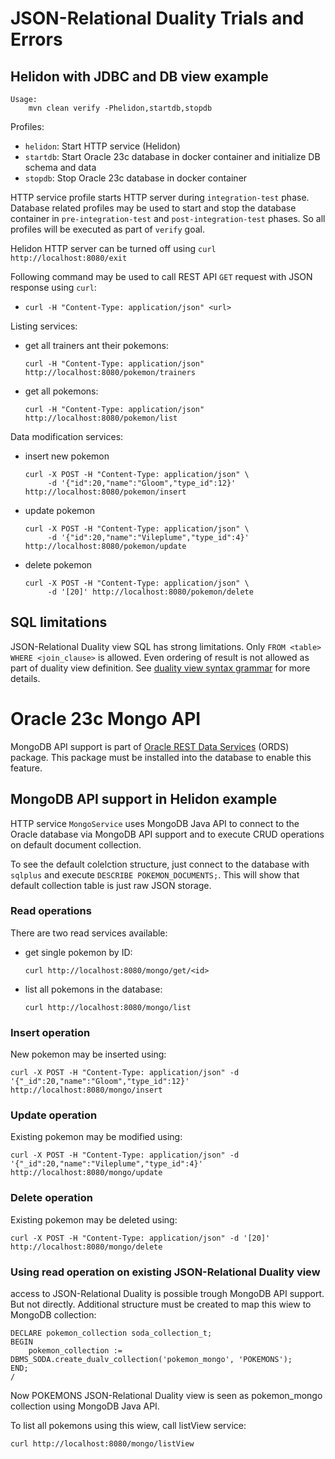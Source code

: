# JSON-Relational Duality Trials and Errors

## Helidon with JDBC and DB view example

```
Usage:
    mvn clean verify -Phelidon,startdb,stopdb
```

Profiles:
- `helidon`: Start HTTP service (Helidon)
- `startdb`: Start Oracle 23c database in docker container and initialize DB schema and data
- `stopdb`: Stop Oracle 23c database in docker container

HTTP service profile starts HTTP server during `integration-test` phase.
Database related profiles may be used to start and stop the database container in `pre-integration-test`
and `post-integration-test` phases. So all profiles will be executed as part of `verify` goal.

Helidon HTTP server can be turned off using `curl http://localhost:8080/exit`

Following command may be used to call REST API `GET` request with JSON response using `curl`:
- `curl -H "Content-Type: application/json" <url>`

Listing services:
- get all trainers ant their pokemons:
  ```
  curl -H "Content-Type: application/json" http://localhost:8080/pokemon/trainers
  ```
- get all pokemons:
  ```
  curl -H "Content-Type: application/json" http://localhost:8080/pokemon/list
  ```

Data modification services:
- insert new pokemon
  ```
  curl -X POST -H "Content-Type: application/json" \
       -d '{"id":20,"name":"Gloom","type_id":12}' http://localhost:8080/pokemon/insert
  ```
- update pokemon
  ```
  curl -X POST -H "Content-Type: application/json" \
       -d '{"id":20,"name":"Vileplume","type_id":4}' http://localhost:8080/pokemon/update
  ```
- delete pokemon
  ```
  curl -X POST -H "Content-Type: application/json" \
       -d '[20]' http://localhost:8080/pokemon/delete
  ```
  
## SQL limitations

JSON-Relational Duality view SQL has strong limitations. Only `FROM <table> WHERE <join_clause>` is allowed. Even ordering
of result is not allowed as part of duality view definition.
See [duality view syntax grammar](https://docs.oracle.com/en/database/oracle/oracle-database/23/sqlrf/create-json-relational-duality-view.html#GUID-64B579AD-BF97-4B27-BF22-94C1FB6FD6DF) for more details.

# Oracle 23c Mongo API

MongoDB API support is part of [Oracle REST Data Services](https://docs.oracle.com/en/database/oracle/mongodb-api/index.html) (ORDS) package.
This package must be installed into the database to enable this feature.

## MongoDB API support in Helidon example

HTTP service `MongoService` uses MongoDB Java API to connect to the Oracle database via MongoDB API support and to execute CRUD operations
on default document collection.

To see the default colelction structure, just connect to the database with `sqlplus` and execute `DESCRIBE POKEMON_DOCUMENTS;`. This will show
that default collection table is just raw JSON storage.

### Read operations

There are two read services available:
- get single pokemon by ID:
  ```
  curl http://localhost:8080/mongo/get/<id>
  ```
- list all pokemons in the database:
  ```
  curl http://localhost:8080/mongo/list
  ```
 
### Insert operation

New pokemon may be inserted using:
```
curl -X POST -H "Content-Type: application/json" -d '{"_id":20,"name":"Gloom","type_id":12}' http://localhost:8080/mongo/insert
```

### Update operation

Existing pokemon may be modified using:
```
curl -X POST -H "Content-Type: application/json" -d '{"_id":20,"name":"Vileplume","type_id":4}' http://localhost:8080/mongo/update
```

### Delete operation

Existing pokemon may be deleted using:
```
curl -X POST -H "Content-Type: application/json" -d '[20]' http://localhost:8080/mongo/delete
```

### Using read operation on existing JSON-Relational Duality view

access to JSON-Relational Duality is possible trough MongoDB API support. But not directly. Additional structure must be created
to map this wiew to MongoDB collection:
```
DECLARE pokemon_collection soda_collection_t;
BEGIN
    pokemon_collection := DBMS_SODA.create_dualv_collection('pokemon_mongo', 'POKEMONS');
END;
/
```

Now POKEMONS JSON-Relational Duality view is seen as pokemon_mongo collection using MongoDB Java API.

To list all pokemons using this wiew, call listView service:
```
curl http://localhost:8080/mongo/listView
```
